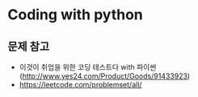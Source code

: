 # Coding with python

## 문제 참고
- 이것이 취업을 위한 코딩 테스트다 with 파이썬 (http://www.yes24.com/Product/Goods/91433923)
- https://leetcode.com/problemset/all/
